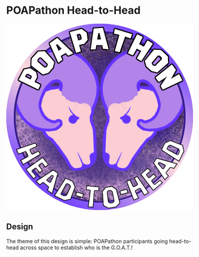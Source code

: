 # POAPathon Head-to-Head

![POAPathon GOATs Head-to-Head](POAPathon_Head_to_Head.png)

## Design

The theme of this design is simple: POAPathon participants going head-to-head across space to establish who is the G.O.A.T.!
